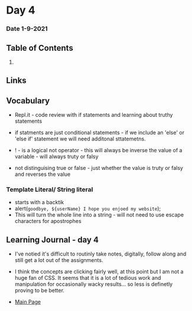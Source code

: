 # Day 4
### Date 1-9-2021
  
## Table of Contents
1. []()

## Links

## Vocabulary

- Repl.it - code review with if statements and learning about truthy statements
- if statments are just conditional statements - if we include an 'else' or 'else if' statement we will need additonal sttatemetns.

- ! - is a logical not operator - this will always be inverse the value of a variable - will always truty or falsy
 - not distinguising true or false - just whether the value is truty or falsy and reverses the value

 ### Template Literal/ String literal

 - starts with a backtik
 - alert(`goodbye, ${userName} I hope you enjoed my website`);
 - This will turn the whole line into a string - will not need to use escape characters for apostrophes
 
 ## Learning Journal - day 4
 - I've notied it's difficult to routinly take notes, digitally, follow along and still get a lot out of the assignments.
 - I think the concepts are clicking fairly well, at this point but I am not a huge fan of CSS. It seems that it is a lot of tedious work and manipulation for occasionally wacky results... so less is definetly proving to be better.









- [Main Page](https://jinman36.github.io/reading-notes/)